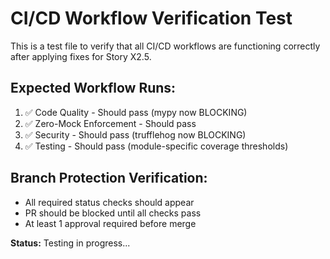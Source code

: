 # CI/CD Workflow Verification Test

This is a test file to verify that all CI/CD workflows are functioning correctly after applying fixes for Story X2.5.

## Expected Workflow Runs:

1. ✅ Code Quality - Should pass (mypy now BLOCKING)
2. ✅ Zero-Mock Enforcement - Should pass
3. ✅ Security - Should pass (trufflehog now BLOCKING)
4. ✅ Testing - Should pass (module-specific coverage thresholds)

## Branch Protection Verification:

- All required status checks should appear
- PR should be blocked until all checks pass
- At least 1 approval required before merge

**Status:** Testing in progress...
